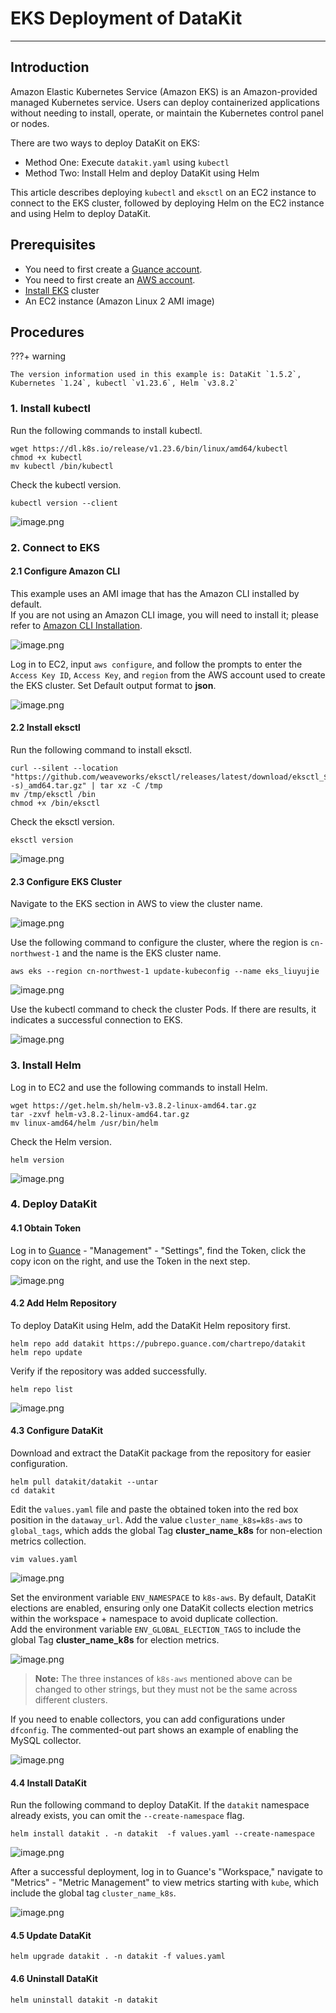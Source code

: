 # EKS Deployment of DataKit

---

## Introduction

Amazon Elastic Kubernetes Service (Amazon EKS) is an Amazon-provided managed Kubernetes service. Users can deploy containerized applications without needing to install, operate, or maintain the Kubernetes control panel or nodes.

There are two ways to deploy DataKit on EKS:

- Method One: Execute `datakit.yaml` using `kubectl`
- Method Two: Install Helm and deploy DataKit using Helm

This article describes deploying `kubectl` and `eksctl` on an EC2 instance to connect to the EKS cluster, followed by deploying Helm on the EC2 instance and using Helm to deploy DataKit.

## Prerequisites

- You need to first create a [Guance account](https://www.guance.com/).
- You need to first create an [AWS account](https://www.amazonaws.cn/).
- [Install EKS](https://docs.amazonaws.cn/eks/latest/userguide/create-cluster.html) cluster
- An EC2 instance (Amazon Linux 2 AMI image)

## Procedures

???+ warning

    The version information used in this example is: DataKit `1.5.2`, Kubernetes `1.24`, kubectl `v1.23.6`, Helm `v3.8.2`

### 1. Install kubectl

Run the following commands to install kubectl.

```
wget https://dl.k8s.io/release/v1.23.6/bin/linux/amd64/kubectl
chmod +x kubectl
mv kubectl /bin/kubectl
```

Check the kubectl version.

```
kubectl version --client
```

![image.png](../images/eks-1.png)

### 2. Connect to EKS

#### 2.1 Configure Amazon CLI

This example uses an AMI image that has the Amazon CLI installed by default.<br/>
If you are not using an Amazon CLI image, you will need to install it; please refer to [Amazon CLI Installation](https://docs.amazonaws.cn/cli/latest/userguide/getting-started-install.html).

![image.png](../images/eks-2.png)

Log in to EC2, input `aws configure`, and follow the prompts to enter the `Access Key ID`, `Access Key`, and `region` from the AWS account used to create the EKS cluster. Set Default output format to **json**.

![image.png](../images/eks-3.png)

#### 2.2 Install eksctl

Run the following command to install eksctl.

```
curl --silent --location "https://github.com/weaveworks/eksctl/releases/latest/download/eksctl_$(uname -s)_amd64.tar.gz" | tar xz -C /tmp
mv /tmp/eksctl /bin
chmod +x /bin/eksctl
```

Check the eksctl version.

```
eksctl version
```

![image.png](../images/eks-4.png)

#### 2.3 Configure EKS Cluster

Navigate to the EKS section in AWS to view the cluster name.

![image.png](../images/eks-5.png)

Use the following command to configure the cluster, where the region is `cn-northwest-1` and the name is the EKS cluster name.

```
aws eks --region cn-northwest-1 update-kubeconfig --name eks_liuyujie
```

![image.png](../images/eks-6.png)

Use the kubectl command to check the cluster Pods. If there are results, it indicates a successful connection to EKS.

![image.png](../images/eks-7.png)

### 3. Install Helm

Log in to EC2 and use the following commands to install Helm.

```
wget https://get.helm.sh/helm-v3.8.2-linux-amd64.tar.gz
tar -zxvf helm-v3.8.2-linux-amd64.tar.gz
mv linux-amd64/helm /usr/bin/helm
```

Check the Helm version.

```
helm version
```

![image.png](../images/eks-8.png)

### 4. Deploy DataKit

#### 4.1 Obtain Token

Log in to [Guance](https://console.guance.com/) - "Management" - "Settings", find the Token, click the copy icon on the right, and use the Token in the next step.

![image.png](../images/eks-9.png)

#### 4.2 Add Helm Repository

To deploy DataKit using Helm, add the DataKit Helm repository first.

```
helm repo add datakit https://pubrepo.guance.com/chartrepo/datakit
helm repo update
```

Verify if the repository was added successfully.

```
helm repo list
```

![image.png](../images/eks-10.png)

#### 4.3 Configure DataKit

Download and extract the DataKit package from the repository for easier configuration.

```
helm pull datakit/datakit --untar
cd datakit
```

Edit the `values.yaml` file and paste the obtained token into the red box position in the `dataway_url`. Add the value `cluster_name_k8s=k8s-aws` to `global_tags`, which adds the global Tag **cluster_name_k8s** for non-election metrics collection.

```
vim values.yaml
```

![image.png](../images/eks-11.png)

Set the environment variable `ENV_NAMESPACE` to `k8s-aws`. By default, DataKit elections are enabled, ensuring only one DataKit collects election metrics within the workspace + namespace to avoid duplicate collection.<br/>
Add the environment variable `ENV_GLOBAL_ELECTION_TAGS` to include the global Tag **cluster_name_k8s** for election metrics.

![image.png](../images/eks-12.png)

> **Note:** The three instances of `k8s-aws` mentioned above can be changed to other strings, but they must not be the same across different clusters.

If you need to enable collectors, you can add configurations under `dfconfig`. The commented-out part shows an example of enabling the MySQL collector.

![image.png](../images/eks-13.png)

#### 4.4 Install DataKit

Run the following command to deploy DataKit. If the `datakit` namespace already exists, you can omit the `--create-namespace` flag.

```
helm install datakit . -n datakit  -f values.yaml --create-namespace
```

![image.png](../images/eks-14.png)

After a successful deployment, log in to Guance's "Workspace," navigate to "Metrics" - "Metric Management" to view metrics starting with `kube`, which include the global tag `cluster_name_k8s`.

![image.png](../images/eks-15.png)

#### 4.5 Update DataKit

```
helm upgrade datakit . -n datakit -f values.yaml
```

#### 4.6 Uninstall DataKit

```
helm uninstall datakit -n datakit
```
